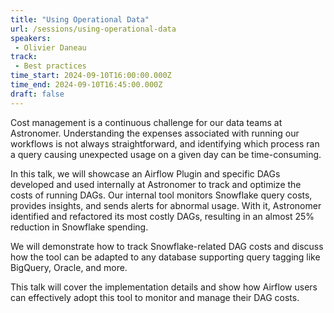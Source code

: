 ```yaml
---
title: "Using Operational Data"
url: /sessions/using-operational-data
speakers:
 - Olivier Daneau
track:
 - Best practices
time_start: 2024-09-10T16:00:00.000Z
time_end: 2024-09-10T16:45:00.000Z
draft: false
---
```


Cost management is a continuous challenge for our data teams at Astronomer. Understanding the expenses associated with running our workflows is not always straightforward, and identifying which process ran a query causing unexpected usage on a given day can be time-consuming.

In this talk, we will showcase an Airflow Plugin and specific DAGs developed and used internally at Astronomer to track and optimize the costs of running DAGs. Our internal tool monitors Snowflake query costs, provides insights, and sends alerts for abnormal usage. With it, Astronomer identified and refactored its most costly DAGs, resulting in an almost 25% reduction in Snowflake spending.

We will demonstrate how to track Snowflake-related DAG costs and discuss how the tool can be adapted to any database supporting query tagging like BigQuery, Oracle, and more.

This talk will cover the implementation details and show how Airflow users can effectively adopt this tool to monitor and manage their DAG costs.